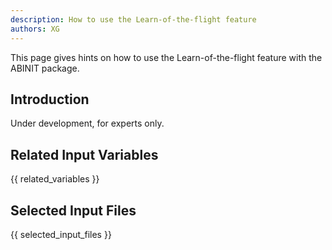 ```yaml
---
description: How to use the Learn-of-the-flight feature
authors: XG
---
```


This page gives hints on how to use the Learn-of-the-flight feature with the ABINIT package.

## Introduction

Under development, for experts only.


## Related Input Variables

{{ related_variables }}

## Selected Input Files

{{ selected_input_files }}

